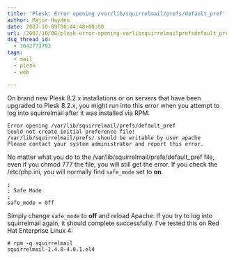 ```yaml
---
title: 'Plesk: Error opening /var/lib/squirrelmail/prefs/default_pref'
author: Major Hayden
date: 2007-10-09T00:44:48+00:00
url: /2007/10/08/plesk-error-opening-varlibsquirrelmailprefsdefault_pref/
dsq_thread_id:
  - 3642773793
tags:
  - mail
  - plesk
  - web

---
```

On brand new Plesk 8.2.x installations or on servers that have been upgraded to Plesk 8.2.x, you might run into this error when you attempt to log into squirrelmail after it was installed via RPM:

```
Error opening /var/lib/squirrelmail/prefs/default_pref
Could not create initial preference file!
/var/lib/squirrelmail/prefs/ should be writable by user apache
Please contact your system administrator and report this error.
```

No matter what you do to the /var/lib/squirrelmail/prefs/default_pref file, even if you chmod 777 the file, you will still get the error. If you check the /etc/php.ini, you will normally find `safe_mode` set to **on**.

```
;
; Safe Mode
;
safe_mode = Off
```

Simply change `safe_mode` to **off** and reload Apache. If you try to log into squirrelmail again, it should complete successfully. I've tested this on Red Hat Enterprise Linux 4:

```
# rpm -q squirrelmail
squirrelmail-1.4.8-4.0.1.el4
```
